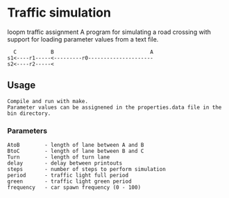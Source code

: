Traffic simulation
=======

Ioopm traffic assignment
A program for simulating a road crossing with support for loading parameter values from a text file.


      C           B                               A
    s1<----r1-----<---------r0---------------------
    s2<----r2-----< 


## Usage ##

    Compile and run with make.
    Parameter values can be assignened in the properties.data file in the bin directory.



### Parameters
    AtoB        - length of lane between A and B
    BtoC        - length of lane between B and C
    Turn        - length of turn lane
    delay       - delay between printouts
    steps       - number of steps to perform simulation
    period      - traffic light full period
    green       - traffic light green period
    frequency   - car spawn frequency (0 - 100)
